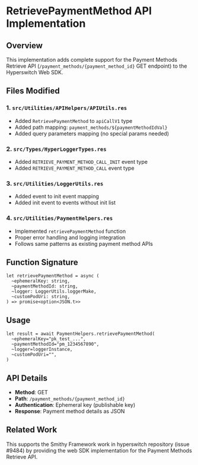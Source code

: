 # RetrievePaymentMethod API Implementation

## Overview
This implementation adds complete support for the Payment Methods Retrieve API (`/payment_methods/{payment_method_id}` GET endpoint) to the Hyperswitch Web SDK.

## Files Modified

### 1. `src/Utilities/APIHelpers/APIUtils.res`
- Added `RetrievePaymentMethod` to `apiCallV1` type
- Added path mapping: `payment_methods/${paymentMethodIdVal}`
- Added query parameters mapping (no special params needed)

### 2. `src/Types/HyperLoggerTypes.res`
- Added `RETRIEVE_PAYMENT_METHOD_CALL_INIT` event type
- Added `RETRIEVE_PAYMENT_METHOD_CALL` event type

### 3. `src/Utilities/LoggerUtils.res`
- Added event to init event mapping
- Added init event to events without init list

### 4. `src/Utilities/PaymentHelpers.res`
- Implemented `retrievePaymentMethod` function
- Proper error handling and logging integration
- Follows same patterns as existing payment method APIs

## Function Signature
```rescript
let retrievePaymentMethod = async (
  ~ephemeralKey: string,
  ~paymentMethodId: string,
  ~logger: LoggerUtils.loggerMake,
  ~customPodUri: string,
) => promise<option<JSON.t>>
```

## Usage
```rescript
let result = await PaymentHelpers.retrievePaymentMethod(
  ~ephemeralKey="pk_test_...",
  ~paymentMethodId="pm_1234567890",
  ~logger=loggerInstance,
  ~customPodUri="",
)
```

## API Details
- **Method**: GET
- **Path**: `/payment_methods/{payment_method_id}`
- **Authentication**: Ephemeral key (publishable key)
- **Response**: Payment method details as JSON

## Related Work
This supports the Smithy Framework work in hyperswitch repository (issue #9484) by providing the web SDK implementation for the Payment Methods Retrieve API.
